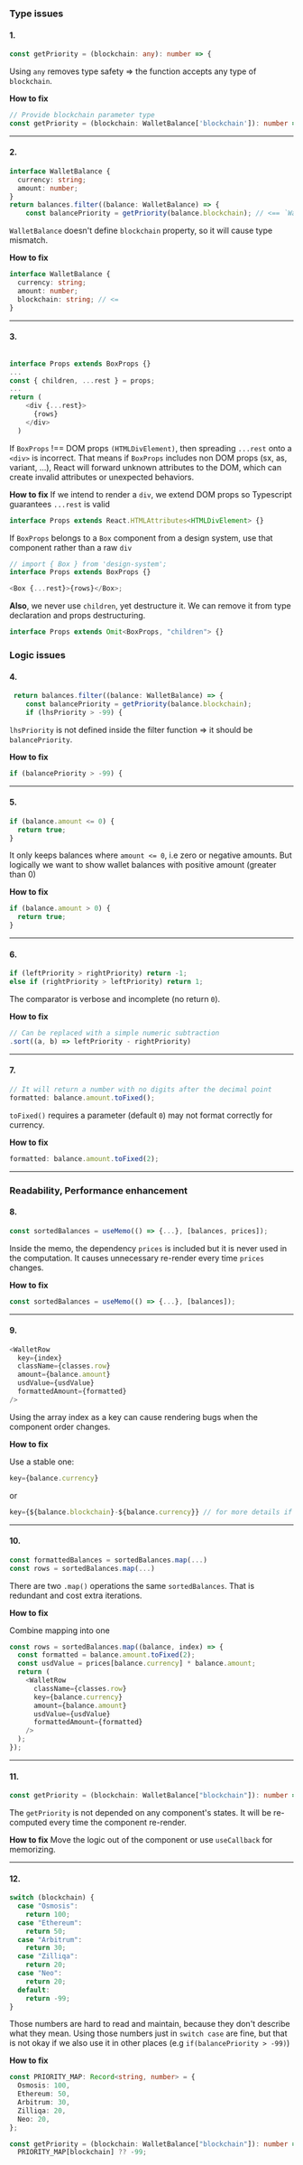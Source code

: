 ### Type issues

#### 1.

```ts
const getPriority = (blockchain: any): number => {
```

Using `any` removes type safety => the function accepts any type of `blockchain`.

**How to fix**

```ts
// Provide blockchain parameter type
const getPriority = (blockchain: WalletBalance['blockchain']): number => { ... }
```

---

#### 2.

```ts
interface WalletBalance {
  currency: string;
  amount: number;
}
return balances.filter((balance: WalletBalance) => {
    const balancePriority = getPriority(balance.blockchain); // <== `WalletBalance` doesn't define this field
```

`WalletBalance` doesn't define `blockchain` property, so it will cause type mismatch.

**How to fix**

```ts
interface WalletBalance {
  currency: string;
  amount: number;
  blockchain: string; // <=
}
```

---

#### 3.

```ts

interface Props extends BoxProps {}
...
const { children, ...rest } = props;
...
return (
    <div {...rest}>
      {rows}
    </div>
  )

```

If `BoxProps` !== DOM props `(HTMLDivElement)`, then spreading `...rest` onto a `<div>` is incorrect.
That means if `BoxProps` includes non DOM props (sx, as, variant, ...), React will forward unknown attributes to the DOM,
which can create invalid attributes or unexpected behaviors.

**How to fix**
If we intend to render a `div`, we extend DOM props so Typescript guarantees `...rest` is valid

```ts
interface Props extends React.HTMLAttributes<HTMLDivElement> {}
```

If `BoxProps` belongs to a `Box` component from a design system, use that component rather than a raw `div`

```ts
// import { Box } from 'design-system';
interface Props extends BoxProps {}

<Box {...rest}>{rows}</Box>;
```

**Also**, we never use `children`, yet destructure it.
We can remove it from type declaration and props destructuring.

```ts
interface Props extends Omit<BoxProps, "children"> {}
```

### Logic issues

#### 4.

```ts
 return balances.filter((balance: WalletBalance) => {
	const balancePriority = getPriority(balance.blockchain);
	if (lhsPriority > -99) {
```

`lhsPriority` is not defined inside the filter function => it should be `balancePriority`.

**How to fix**

```ts
if (balancePriority > -99) {
```

---

#### 5.

```ts
if (balance.amount <= 0) {
  return true;
}
```

It only keeps balances where `amount <= 0`, i.e zero or negative amounts.
But logically we want to show wallet balances with positive amount (greater than 0)

**How to fix**

```ts
if (balance.amount > 0) {
  return true;
}
```

---

#### 6.

```ts
if (leftPriority > rightPriority) return -1;
else if (rightPriority > leftPriority) return 1;
```

The comparator is verbose and incomplete (no return `0`).

**How to fix**

```ts
// Can be replaced with a simple numeric subtraction
.sort((a, b) => leftPriority - rightPriority)
```

---

#### 7.

```ts
// It will return a number with no digits after the decimal point
formatted: balance.amount.toFixed();
```

`toFixed()` requires a parameter (default `0`) may not format correctly for currency.

**How to fix**

```ts
formatted: balance.amount.toFixed(2);
```

---

### Readability, Performance enhancement

#### 8.

```ts
const sortedBalances = useMemo(() => {...}, [balances, prices]);
```

Inside the memo, the dependency `prices` is included but it is never used in the computation.
It causes unnecessary re-render every time `prices` changes.

**How to fix**

```ts
const sortedBalances = useMemo(() => {...}, [balances]);
```

---

#### 9.

```ts
<WalletRow
  key={index}
  className={classes.row}
  amount={balance.amount}
  usdValue={usdValue}
  formattedAmount={formatted}
/>
```

Using the array index as a key can cause rendering bugs when the component order changes.

**How to fix**

Use a stable one:

```ts
key={balance.currency}
```

or

```ts
key={${balance.blockchain}-${balance.currency}} // for more details if necessary
```

---

#### 10.

```ts
const formattedBalances = sortedBalances.map(...)
const rows = sortedBalances.map(...)
```

There are two `.map()` operations the same `sortedBalances`. That is redundant and cost extra iterations.

**How to fix**

Combine mapping into one

```ts
const rows = sortedBalances.map((balance, index) => {
  const formatted = balance.amount.toFixed(2);
  const usdValue = prices[balance.currency] * balance.amount;
  return (
    <WalletRow
      className={classes.row}
      key={balance.currency}
      amount={balance.amount}
      usdValue={usdValue}
      formattedAmount={formatted}
    />
  );
});
```

---

#### 11.

```ts
const getPriority = (blockchain: WalletBalance["blockchain"]): number => number;
```

The `getPriority` is not depended on any component's states.
It will be re-computed every time the component re-render.

**How to fix**
Move the logic out of the component or use `useCallback` for memorizing.

---

#### 12.

```ts
switch (blockchain) {
  case "Osmosis":
    return 100;
  case "Ethereum":
    return 50;
  case "Arbitrum":
    return 30;
  case "Zilliqa":
    return 20;
  case "Neo":
    return 20;
  default:
    return -99;
}
```

Those numbers are hard to read and maintain, because they don't describe what they mean.
Using those numbers just in `switch case` are fine, but that is not okay if we also use it in other places (e.g `if(balancePriority > -99)`)

**How to fix**

```ts
const PRIORITY_MAP: Record<string, number> = {
  Osmosis: 100,
  Ethereum: 50,
  Arbitrum: 30,
  Zilliqa: 20,
  Neo: 20,
};

const getPriority = (blockchain: WalletBalance["blockchain"]): number =>
  PRIORITY_MAP[blockchain] ?? -99;
```
